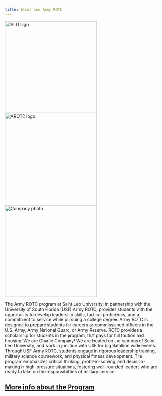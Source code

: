 ```yaml
---
title: Saint Leo Army ROTC
---
```

<img src="https://github.com/user-attachments/assets/7953e3b7-7a61-4523-8408-a88f57f7176c" width="300" alt="SLU logo">
<img src="https://github.com/user-attachments/assets/48c3290b-b606-41af-9cda-911741b4503f" width="300" alt="AROTC logo">
<img src="https://github.com/user-attachments/assets/d2a27207-6f09-4b18-8e23-571c49a8b844" width="300" alt="Company photo">


The Army ROTC program at Saint Leo University, in partnership with the University of South Florida (USF) Army ROTC, provides
students with the opportunity to develop leadership skills, tactical proficiency, and a commitment to service while pursuing a college
degree. Army ROTC is designed to prepare students for careers as commissioned officers in the U.S. Army, Army National Guard, or
Army Reserve. ROTC provides a scholarship for students in the program, that pays for full toution and housing!
We are Charlie Company! We are located on the campus of Saint Leo University, and work in junction with USF for big Batallion wide events.
Through USF Army ROTC, students engage in rigorous leadership training, military science coursework, and physical fitness
development. The program emphasizes critical thinking, problem-solving, and decision-making in high-pressure situations, fostering
well-rounded leaders who are ready to take on the responsibilities of military service.

[More info about the Program](https://www.goarmy.com/careers-and-jobs/find-your-path/army-officers/rotc)
---
